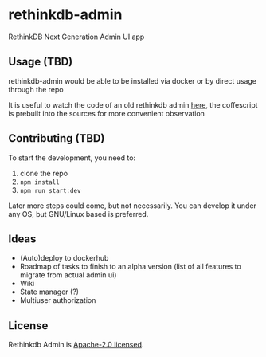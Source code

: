 # rethinkdb-admin
RethinkDB Next Generation Admin UI app

## Usage (TBD)
rethinkdb-admin would be able to be installed via docker or by direct usage through the repo

It is useful to watch the code of an old rethinkdb admin [here](https://github.com/atassis/rethinkdb-old-admin), the coffescript is prebuilt into the sources for more convenient observation 

## Contributing (TBD)
To start the development, you need to:

1. clone the repo
2. `npm install`
3. `npm run start:dev`

Later more steps could come, but not necessarily. You can develop it under any OS, but GNU/Linux based is preferred.

## Ideas

- (Auto)deploy to dockerhub
- Roadmap of tasks to finish to an alpha version (list of all features to migrate from actual admin ui)
- Wiki
- State manager (?)
- Multiuser authorization

## License

  Rethinkdb Admin is [Apache-2.0 licensed](LICENSE).
